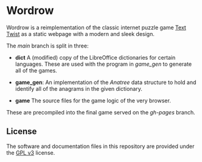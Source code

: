 # Wordrow

Wordrow is a reimplementation of the classic internet puzzle game [Text
Twist](texttwist.info) as a static webpage with a modern and sleek design.

The _main_ branch is split in three:

- **dict**
  A (modified) copy of the LibreOffice dictionaries for certain languages. These
  are used with the program in *game_gen* to generate all of the games.

- **game_gen**:
  An implementation of the *Anatree* data structure to hold and identify all of
  the anagrams in the given dictionary.

- **game**
  The source files for the game logic of the very browser.

These are precompiled into the final game served on the *gh-pages* branch.

## License

The software and documentation files in this repository are provided under the
[GPL v3](/LICENSE.md) license.
